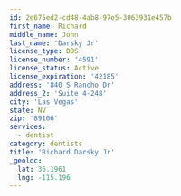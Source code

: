 ```yaml
---
id: 2e675ed2-cd48-4ab8-97e5-3063931e457b
first_name: Richard
middle_name: John
last_name: 'Darsky Jr'
license_type: DDS
license_number: '4591'
license_status: Active
license_expiration: '42185'
address: '840 S Rancho Dr'
address_2: 'Suite 4-248'
city: 'Las Vegas'
state: NV
zip: '89106'
services:
  - dentist
category: dentists
title: 'Richard Darsky Jr'
_geoloc:
  lat: 36.1961
  lng: -115.196
---
```

